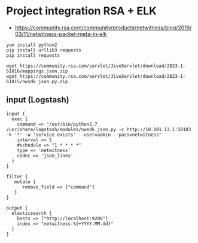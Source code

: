 # Project integration RSA + ELK
- https://community.rsa.com/community/products/netwitness/blog/2019/03/11/netwitness-packet-meta-in-elk

```
yum install python2
pip install urllib3 requests
pip install requests

wget https://community.rsa.com/servlet/JiveServlet/download/2823-1-61016/mappings.json.zip
wget https://community.rsa.com/servlet/JiveServlet/download/2823-1-61015/nwsdk_json.py.zip
```

## input (Logstash)
```
input {
  exec {
    command => "/usr/bin/python2.7 /usr/share/logstash/modules/nwsdk_json.py -c http://10.101.13.1:50103 -k '*' -w 'service exists' --user=admin --pass=netwitness"
    interval => 5
    #schedule => "1 * * * *"
    type => 'netwitness'
    codec => 'json_lines'
  }
}

filter {
   mutate {
      remove_field => ["command"]
   }
}

output {
  elasticsearch {
    hosts => ["http://localhost:9200"]
    index => "netwitness-%{+YYYY.MM.dd}"
  }
}
```